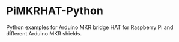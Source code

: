 # PiMKRHAT-Python
Python examples for Arduino MKR bridge HAT for Raspberry Pi and different Arduino MKR shields.

